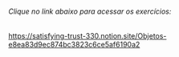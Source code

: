###### Clique no link abaixo para acessar os exercícios:
https://satisfying-trust-330.notion.site/Objetos-e8ea83d9ec874bc3823c6ce5af6190a2
